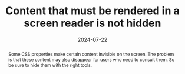 ---
title: Content that must be rendered in a screen reader is not hidden
abstract: Some CSS properties make certain content invisible on the screen. The problem is that these content may also disappear for users who need to consult them. So be sure to hide them with the right tools.
categories:
  - Presentation
agrege: O4180-E060
opquast: 4 180
indiceebook: "60"
description: "Rule 060"
before: "059"
weight: "060"
after: "061"
actif: "1"
layout: rules
date: 2024-07-22
tags:
  - Accessibility
objectif:
  - Facilitate the adaptation of rendering to media (mobile or otherwise) or to the needs of readers (expanding the size of the characters, changing colors, police, fat, justification, etc. ).
  - Improve accessibility of content to readers with disabilities
Meo:
  - "Sauf si le contenu concerné est destiné à être rendu visible et perceptible sur action de les lectrices et lecteurs (onglets, menus déroulants, etc.)&nbsp;:<ul><li>Ne pas utiliser les propriétés display et visibility pour masquer le contenu.</li><li>Ne pas utiliser l’attribut HTML hidden pour masquer le contenu.</li><li>Ne pas donner au contenu un attribut ARIA aria-hidden true.</li></ul> Utiliser: <ul><li>les propriétés CSS permettant de positionner le contenu en dehors de la zone d’affichage du navigateur (position, text- indent) ou de le rogner (clip) ;</li><li>les propriétés ARIA permettant d’associer un libellé à un contenu (aria-label, aria-labelledby, aria-describedby) ;</li><li>ou, dans le cas d’une étiquette de champ de formulaire, l’attribut title de celui-ci.</li></ul>"
Controle:
  - "In managed code and CSS stylesheets of pages reviewed&nbsp;: <ul><li>Detect, using a code inspector content that would be hidden from display (besides those intended to be made visible on action of readers and readers).</li><li>Make sure that none of these content uses the techniques indicated in the implementation if they are intended to be rendered in a screen reader.</li></ul>"
epubcheck: null
ace: null
humancheck: true
ReadiumGoToolkit: null
Source:
  - Opquast
Referentiel:
  - "[Web Content Accessibility Guidelines (WCAG) 1.3.1 Info and Relationships Level A](https://www.w3.org/TR/WCAG22/#info-and-relationships)"
steps:
  - Development
  - Crafting
---
